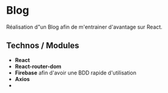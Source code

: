 # Blog

Réalisation d"un Blog afin de m'entrainer d'avantage sur React. 

## Technos / Modules

- **React**
- **React-router-dom**
- **Firebase** afin d'avoir une BDD rapide d'utilisation
- **Axios**
- 